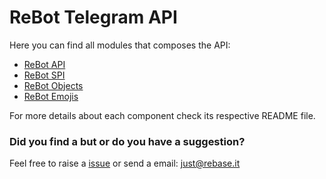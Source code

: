 # ReBot Telegram API

Here you can find all modules that composes the API:

 - [ReBot API](rebot-telegram-api/README.md)
 - [ReBot SPI](rebot-telegram-api-spi/README.md)
 - [ReBot Objects](rebot-telegram-api-objects/README.md)
 - [ReBot Emojis](rebot-telegram-api-emojis/README.md)

For more details about each component check its respective README file.

### Did you find a but or do you have a suggestion?
Feel free to raise a [issue](https://github.com/rebase-it/rebot/issues/new) or send a email: just@rebase.it